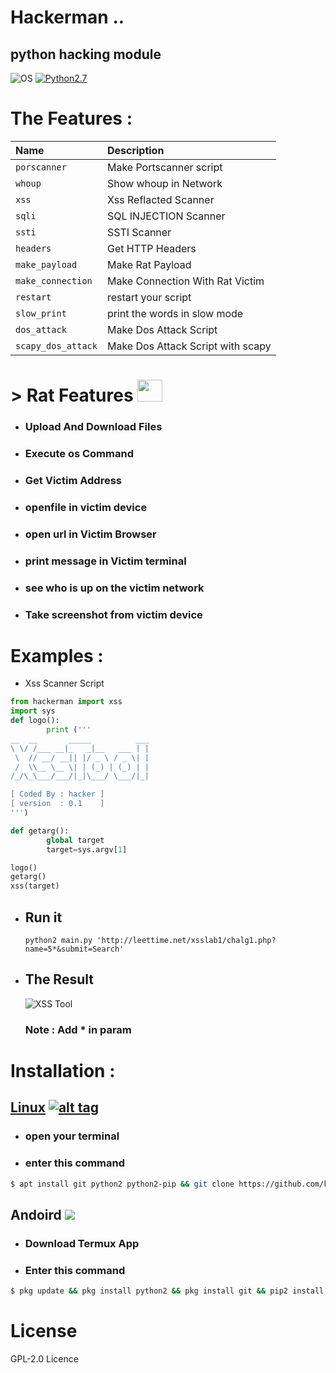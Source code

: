 # Hackerman .. 

## python hacking module

![OS](https://img.shields.io/badge/Support%20-Linux%20|%20Termux-yellowgreen.svg?style=flat-square) [![Python2.7](https://img.shields.io/badge/Python-2.7-green.svg?style=flat-square)](https://www.python.org/downloads/release/python-2714/)


# The Features :

| Name              | Description                   |
| :-------------    | :-------------                |
| `porscanner`      | Make Portscanner script       |
| `whoup`           | Show whoup in Network         |
| `xss`             | Xss Reflacted Scanner         |
| `sqli`            | SQL INJECTION Scanner          |
| `ssti`            | SSTI Scanner                  |
| `headers`         | Get HTTP Headers              |
| `make_payload`    | Make Rat Payload              |
| `make_connection` | Make Connection With Rat Victim   |
| `restart`         | restart your script           |
| `slow_print`      | print the words in slow mode     |
| `dos_attack`      | Make Dos Attack Script        |
| `scapy_dos_attack`| Make Dos Attack Script with scapy         |


# > Rat Features <img src="https://img.icons8.com/cotton/64/000000/hacking.png" width="40" height="35">

- ### Upload And Download Files
- ### Execute os Command
- ### Get Victim Address
- ### openfile in victim device
- ### open url in Victim Browser
- ### print message in Victim terminal
- ### see who is up on the victim network
- ### Take screenshot from victim device


# Examples :
- Xss Scanner Script 
```python
from hackerman import xss
import sys
def logo():
        print ('''
__  __       _____          ___
\ \/ /___ __|_   _|__   ___ | |
 \  // __/ __|| |/ _ \ / _ \| |
 /  \\__ \__ \| | (_) | (_) | |
/_/\_\___/___/|_|\___/ \___/|_|

[ Coded By : hacker ]
[ version  : 0.1    ]
''')

def getarg():
        global target
        target=sys.argv[1]

logo()
getarg()
xss(target)
```
  - ## Run it 
     ```python2 main.py 'http://leettime.net/xsslab1/chalg1.php?name=5*&submit=Search' ```
  - ## The Result 
     <img src="https://i.ibb.co/SnrP8SL/Screenshot-from-2019-10-15-00-58-45.png" alt="XSS Tool">
     
     ### Note : Add * in param
 
# Installation :

## [Linux](https://wikipedia.org/wiki/Linux) [![alt tag](http://icons.iconarchive.com/icons/dakirby309/simply-styled/32/OS-Linux-icon.png)](https://fr.wikipedia.org/wiki/Linux)

- ### open your terminal
- ### enter this command
```bash
$ apt install git python2 python2-pip && git clone https://github.com/knassar702/hackerman && cd hackerman && pip2 install -r requirements.txt && python2 setup.py install && echo "from hackerman import slow_print;slow_print('Welcome in Hackerman module .. Good luck :) ..',1)" > first.py && python2 first.py
```

## Andoird <img src="https://img.icons8.com/clouds/100/000000/android-os.png">

- ### Download Termux App
- ### Enter this command
```bash
$ pkg update && pkg install python2 && pkg install git && pip2 install -r requirements.txt && python2 setup.py install && echo "from hackerman import slow_print;slow_print('Welcome in Hackerman module .. Good luck :) ..',1)" > first.py && python2 first.py
```

# License

GPL-2.0 Licence
